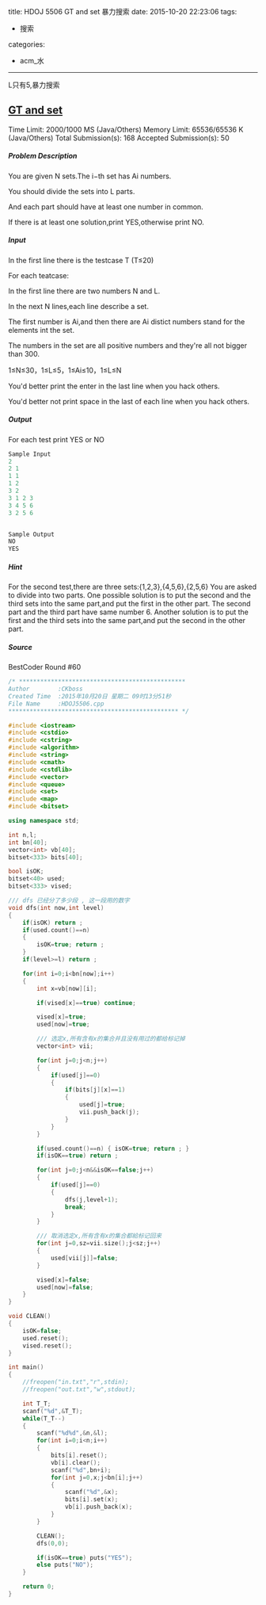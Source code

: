title: HDOJ 5506 GT and set 暴力搜索
date: 2015-10-20 22:23:06
tags:
- 搜索

categories:
- acm_水

---

L只有5,暴力搜索

## [GT and set](http://acm.hdu.edu.cn/showproblem.php?pid=5506)

Time Limit: 2000/1000 MS (Java/Others)    Memory Limit: 65536/65536 K (Java/Others)
Total Submission(s): 168    Accepted Submission(s): 50


##### Problem Description
You are given N sets.The i−th set has Ai numbers.

You should divide the sets into L parts.

And each part should have at least one number in common.

If there is at least one solution,print YES,otherwise print NO.
 

##### Input
In the first line there is the testcase T (T≤20)

For each teatcase:

In the first line there are two numbers N and L.

In the next N lines,each line describe a set.

The first number is Ai,and then there are Ai distict numbers stand for the elements int the set.

The numbers in the set are all positive numbers and they're all not bigger than 300.

1≤N≤30，1≤L≤5，1≤Ai≤10，1≤L≤N

You'd better print the enter in the last line when you hack others.

You'd better not print space in the last of each line when you hack others.
 

##### Output
For each test print YES or NO

```cpp
Sample Input
2
2 1
1 1
1 2
3 2
3 1 2 3
3 4 5 6
3 2 5 6


Sample Output
NO
YES
```

##### Hint
For the second test,there are three sets:{1,2,3},{4,5,6},{2,5,6}
You are asked to divide into two parts.
One possible solution is to put the second and the third sets into the same part,and put the first in the other part.
The second part and the third part have same number 6.
Another solution is to put the first and the third sets into the same part,and put the second in the other part.



##### Source
BestCoder Round #60
<!-- more -->

```cpp
/* ***********************************************
Author        :CKboss
Created Time  :2015年10月20日 星期二 09时13分51秒
File Name     :HDOJ5506.cpp
************************************************ */

#include <iostream>
#include <cstdio>
#include <cstring>
#include <algorithm>
#include <string>
#include <cmath>
#include <cstdlib>
#include <vector>
#include <queue>
#include <set>
#include <map>
#include <bitset>

using namespace std;

int n,l;
int bn[40];
vector<int> vb[40];
bitset<333> bits[40];

bool isOK;
bitset<40> used;
bitset<333> vised;

/// dfs 已经分了多少段 , 这一段用的数字
void dfs(int now,int level)
{
    if(isOK) return ;
    if(used.count()==n)
    {
        isOK=true; return ;
    }
    if(level>=l) return ;

    for(int i=0;i<bn[now];i++)
    {
        int x=vb[now][i];

        if(vised[x]==true) continue;

        vised[x]=true;
        used[now]=true;

        /// 选定x,所有含有x的集合并且没有用过的都给标记掉
        vector<int> vii;

        for(int j=0;j<n;j++)
        {
            if(used[j]==0)
            {
                if(bits[j][x]==1)
                {
                    used[j]=true;
                    vii.push_back(j);
                }
            }
        }

        if(used.count()==n) { isOK=true; return ; }
        if(isOK==true) return ;

        for(int j=0;j<n&&isOK==false;j++)
        {
            if(used[j]==0)
            {
                dfs(j,level+1);
                break;
            }
        }

        /// 取消选定x,所有含有x的集合都給标记回来
        for(int j=0,sz=vii.size();j<sz;j++)
        {
            used[vii[j]]=false;
        }

        vised[x]=false;
        used[now]=false;
    }
}

void CLEAN()
{
    isOK=false;
    used.reset();
    vised.reset();
}

int main()
{
    //freopen("in.txt","r",stdin);
    //freopen("out.txt","w",stdout);

    int T_T;
    scanf("%d",&T_T);
    while(T_T--)
    {
        scanf("%d%d",&n,&l);
        for(int i=0;i<n;i++)
        {
            bits[i].reset();
            vb[i].clear();
            scanf("%d",bn+i);
            for(int j=0,x;j<bn[i];j++)
            {
                scanf("%d",&x);
                bits[i].set(x);
                vb[i].push_back(x);
            }
        }

        CLEAN();
        dfs(0,0);

        if(isOK==true) puts("YES");
        else puts("NO");
    }

    return 0;
}
```

